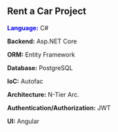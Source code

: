 <h2>Rent a Car Project</h2>
<p><b><font color="blue">Language:</font></b> C#</p>
<p><b>Backend:</b> Asp.NET Core</p>
<p><b>ORM:</b> Entity Framework</p>
<p><b>Database:</b> PostgreSQL</p>
<p><b>IoC:</b> Autofac</p>
<p><b>Architecture:</b> N-Tier Arc.</p>
<p><b>Authentication/Authorization:</b> JWT</p>
<p><b>UI:</b> Angular</p>
